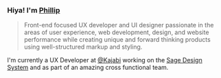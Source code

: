 ### Hiya! I'm [Phillip](https://pixelflips.com)

> Front-end focused UX developer and UI designer passionate in the areas of user experience, web development, design, and website performance while creating unique and forward thinking products using well-structured markup and styling.

I'm currently a UX Developer at [@Kajabi](https://kajabi.com/) working on the [Sage Design System](https://sage-design-system.kajabi.com/) and as part of an amazing cross functional team.
